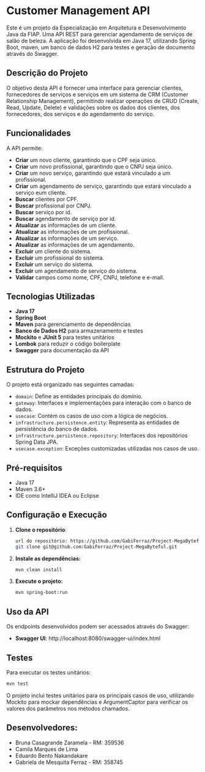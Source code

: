 # Customer Management API
Este é um projeto da Especialização em Arquitetura e Desenvolvimento Java da FIAP. 
Uma API REST para gerenciar agendamento de serviços de salão de beleza. 
A aplicação foi desenvolvida em Java 17, utilizando Spring Boot, maven, 
um banco de dados H2 para testes e geração de documento através do Swagger.

## Descrição do Projeto
O objetivo desta API é fornecer uma interface para gerenciar clientes, fornecedores de serviços 
e serviços em um sistema de CRM (Customer Relationship Management), permitindo realizar operações 
de CRUD (Create, Read, Update, Delete) e validações sobre os dados dos clientes, dos fornecedores, 
dos serviços e do agendamento do serviço.

## Funcionalidades
A API permite:
- **Criar** um novo cliente, garantindo que o CPF seja único.
- **Criar** um novo profissional, garantindo que o CNPJ seja único.
- **Criar** um novo serviço, garantindo que estará vinculado a um profissional.
- **Criar** um agendamento de serviço, garantindo que estará vinculado a serviço eum cliente.
- **Buscar** clientes por CPF.
- **Buscar** profissional por CNPJ.
- **Buscar** serviço por id.
- **Buscar** agendamento de serviço por id.
- **Atualizar** as informações de um cliente.
- **Atualizar** as informações de um profissional.
- **Atualizar** as informações de um serviço.
- **Atualizar** as informações de um agendamento.
- **Excluir** um cliente do sistema.
- **Excluir** um profissional do sistema.
- **Excluir** um serviço do sistema.
- **Excluir** um agendamento de serviço do sistema.
- **Validar** campos como nome, CPF, CNPJ, telefone e e-mail.

## Tecnologias Utilizadas
- **Java 17**
- **Spring Boot**
- **Maven** para gerenciamento de dependências
- **Banco de Dados H2** para armazenamento e testes
- **Mockito** e **JUnit 5** para testes unitários
- **Lombok** para reduzir o código boilerplate
- **Swagger** para documentação da API

## Estrutura do Projeto
O projeto está organizado nas seguintes camadas:
- `domain`: Define as entidades principais do domínio.
- `gateway`: Interfaces e implementações para interação com o banco de dados.
- `usecase`: Contém os casos de uso com a lógica de negócios.
- `infrastructure.persistence.entity`: Representa as entidades de persistência do banco de dados.
- `infrastructure.persistence.repository`: Interfaces dos repositórios Spring Data JPA.
- `usecase.exception`: Exceções customizadas utilizadas nos casos de uso.

## Pré-requisitos
- Java 17
- Maven 3.6+
- IDE como IntelliJ IDEA ou Eclipse

## Configuração e Execução
1. **Clone o repositório**:
   ```bash
   url do repositório: https://github.com/GabiFerraz/Project-MegaByteful
   git clone git@github.com:GabiFerraz/Project-MegaByteful.git
   ```

2. **Instale as dependências:**
   ```bash
   mvn clean install
   ```

3. **Execute o projeto:**
   ```bash
   mvn spring-boot:run
   ```

## Uso da API
Os endpoints desenvolvidos podem ser acessados através do Swagger:
- **Swagger UI**: http://localhost:8080/swagger-ui/index.html

## Testes
Para executar os testes unitários:
   ```bash
   mvn test
   ```
O projeto inclui testes unitários para os principais casos de uso, utilizando Mockito 
para mockar dependências e ArgumentCaptor para verificar os valores dos parâmetros nos 
métodos chamados.

## Desenvolvedores:
- Bruna Casagrande Zaramela - RM: 359536
- Camila Marques de Lima
- Eduardo Bento Nakandakare
- Gabriela de Mesquita Ferraz - RM: 358745
